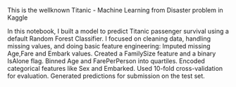 This is the wellknown Titanic - Machine Learning from Disaster problem in Kaggle

In this notebook, I built a model to predict Titanic passenger survival using a default Random Forest Classifier.
I focused on cleaning data, handling missing values, and doing basic feature engineering:
Imputed missing Age,Fare and Embark values.
Created a FamilySize feature and a binary IsAlone flag.
Binned Age and FarePerPerson into quartiles.
Encoded categorical features like Sex and Embarked.
Used 10-fold cross-validation for evaluation.
Generated predictions for submission on the test set.
